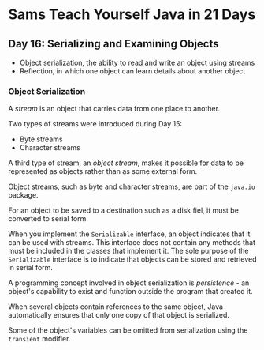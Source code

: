 # Sams Teach Yourself Java in 21 Days

## Day 16: Serializing and Examining Objects

* Object serialization, the ability to read and write an object using streams
* Reflection, in which one object can learn details about another object

### Object Serialization

A *stream* is an object that carries data from one place to another.

Two types of streams were introduced during Day 15:

* Byte streams
* Character streams

A third type of stream, an *object stream*, makes it possible for data to be represented as objects rather than as some external form.

Object streams, such as byte and character streams, are part of the `java.io` package.

For an object to be saved to a destination such as a disk fiel, it must be converted to serial form.

When you implement the `Serializable` interface, an object indicates that it can be used with streams.
This interface does not contain any methods that must be included in the classes that implement it.
The sole purpose of the `Serializable` interface is to indicate that objects can be stored and 
retrieved in serial form.

A programming concept involved in object serialization is *persistence* - an object's capability to exist and function outside the program that created it.

When several objects contain references to the same object, Java automatically ensures that only one copy of that object is serialized.

Some of the object's variables can be omitted from serialization using the `transient` modifier.